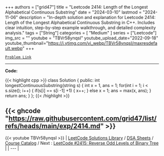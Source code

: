 
+++
authors = ["grid47"]
title = "Leetcode 2414: Length of the Longest Alphabetical Continuous Substring"
date = "2024-03-10"
lastmod = "2024-11-06"
description = "In-depth solution and explanation for Leetcode 2414: Length of the Longest Alphabetical Continuous Substring in C++. Includes clear intuition, step-by-step example walkthrough, and detailed complexity analysis."
tags = ["String"]
categories = [
    "Medium"
]
series = ["Leetcode"]
img_src = ""
youtube = "TBVr58ynqsI"
youtube_upload_date="2022-09-18"
youtube_thumbnail="https://i.ytimg.com/vi_webp/TBVr58ynqsI/maxresdefault.webp"
+++



[`Problem Link`](https://leetcode.com/problems/length-of-the-longest-alphabetical-continuous-substring/description/)

---
**Code:**

{{< highlight cpp >}}
class Solution {
public:
    int longestContinuousSubstring(string s) {
        int x = 1, ans = 1;
        for(int i = 1; i < s.size(); i++) {
            if(s[i] == s[i -1] +1) {
                x++;
            } else x = 1;
            ans = max(x, ans);
        }
        return ans;
    }
};
{{< /highlight >}}

{{< ghcode "https://raw.githubusercontent.com/grid47/list/refs/heads/main/exp/2414.md" >}}
---
{{< youtube TBVr58ynqsI >}}
| [LeetCode Solutions Library](https://grid47.xyz/leetcode/) / [DSA Sheets](https://grid47.xyz/sheets/) / [Course Catalog](https://grid47.xyz/courses/) / Next : [LeetCode #2415: Reverse Odd Levels of Binary Tree](https://grid47.xyz/leetcode/solution-2415-reverse-odd-levels-of-binary-tree/) |
| --- |
